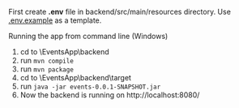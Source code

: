 First create  **.env** file in backend/src/main/resources directory. Use [.env.example](https://github.com/mariahhau/EventsApp/blob/main/backend/src/main/resources/.env.example) as a template. </br>

Running the app from command line (Windows)
1. cd to \EventsApp\backend
2. run ```mvn compile```
3. run ```mvn package```
4. cd to \EventsApp\backend\target
5. run ```java -jar events-0.0.1-SNAPSHOT.jar```
6. Now the backend is running on http://localhost:8080/

